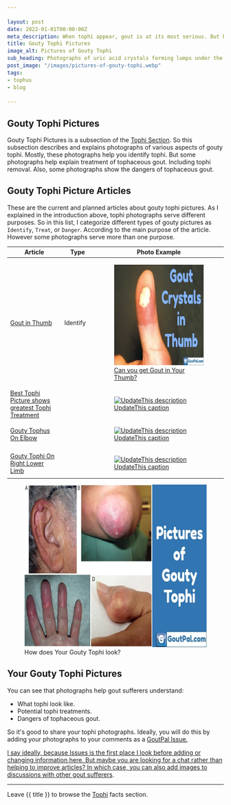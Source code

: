 ```yaml
---

layout: post
date: 2022-01-01T00:00:00Z
meta_description: When tophi appear, gout is at its most serious. But how to recognize tophaceous gout? See these gouty tophi pictures to help check your symptoms.
title: Gouty Tophi Pictures
image_alt: Pictures of Gouty Tophi
sub_heading: Photographs of uric acid crystals forming lumps under the skin. Also in other soft tissues of tophaceous gout sufferers.
post_image: "/images/pictures-of-gouty-tophi.webp"
tags:
- tophus
- blog

---
```


<h2 id="intro">Gouty Tophi Pictures</h2>
Gouty Tophi Pictures is a subsection of the <a href="/tophi/">Tophi Section</a>. So this subsection describes and explains photographs of various aspects of gouty tophi. Mostly, these photographs help you identify tophi. But some photographs help explain treatment of tophaceous gout. Including tophi removal. Also, some photographs show the dangers of tophaceous gout.

<h2 id="list">Gouty Tophi Picture Articles</h2>

These are the current and planned articles about gouty tophi pictures. As I explained in the introduction above, tophi photographs serve different purposes. So in this list, I categorize different types of gouty pictures as `Identify`, `Treat`, or `Danger`. According to the main purpose of the article. However some photographs serve more than one purpose.
 
<table id="list" style="width: 100%;">
	<thead>
		<tr>
			<th style="width: 25%;">Article</th>
			<th style="width: 15%;">Type</th>
			<th style="width: 60%;">Photo Example</th>
		</tr>
	</thead>
	<tbody>
		<tr id="thumb">
			<td><a href="/gout-symptoms/thumb-tophi/">Gout in Thumb</a></td>
			<td>Identify</td>
			<td><a href="/gout-symptoms/thumb-tophi/"><figure class="inner">
<img src="/images/gout-crystals-in-the-thumb-377.webp" alt="Gout Crystals In The Thumb"  width="377" height="233">
  <figcaption>Can you get Gout in Your Thumb?</figcaption>
</figure></a></td>
		</tr>
		<tr id="best">
			<td><a href="/3408/best-tophi-picture/">Best Tophi Picture shows greatest Tophi Treatment</a></td>
			<td></td>
			<td><a href="/3408/best-tophi-picture/"><figure class="inner">
<img src="/images/UpdateThis.webp" alt="UpdateThis description"  width="377" height="233">
  <figcaption>UpdateThis caption</figcaption>
</figure></a></td>
		</tr>
		<tr id="elbow">
			<td><a href="/gout-symptoms/tophi/widespread-painless-tophi/gouty-tophus-on-elbow/">Gouty Tophus On Elbow</a></td>
			<td></td>
			<td><a href="/gout-symptoms/tophi/widespread-painless-tophi/gouty-tophus-on-elbow/"><figure class="inner">
<img src="/images/UpdateThis.webp" alt="UpdateThis description"  width="377" height="233">
  <figcaption>UpdateThis caption</figcaption>
</figure></a></td>
		</tr>
		<tr id="limb">
			<td><a href="/gout-symptoms/tophi/widespread-painless-tophi/gouty-tophi-on-right-lower-limb/">Gouty Tophi On Right Lower Limb</a></td>
			<td></td>
			<td><a href="/gout-symptoms/tophi/widespread-painless-tophi/gouty-tophi-on-right-lower-limb/"><figure class="inner">
<img src="/images/UpdateThis.webp" alt="UpdateThis description"  width="377" height="233">
  <figcaption>UpdateThis caption</figcaption>
</figure></a></td>
		</tr>
	</tbody>
</table>

<figure class="inner">
<img src="/images/pictures-of-gouty-tophi.webp" alt="Pictures of Gouty Tophi"  width="610" height="377">
  <figcaption>How does Your Gouty Tophi look?</figcaption>
</figure>

<h2 id="next">Your Gouty Tophi Pictures</h2>
You can see that photographs help gout sufferers understand:

- What tophi look like.
- Potential tophi treatments.
- Dangers of tophaceous gout.

So it's good to share your tophi photographs. Ideally, you will do this by adding your photographs to your comments as a <a href="">GoutPal Issue<a href="">. 

I say ideally, because Issues is the first place I look before adding or changing information here. But maybe you are looking for a chat rather than helping to improve articles? In which case, you can also add images to <a href="">discussions with other gout sufferers</a>.

***

Leave {{ title }} to browse the <a href="/tophi">Tophi</a> facts section.